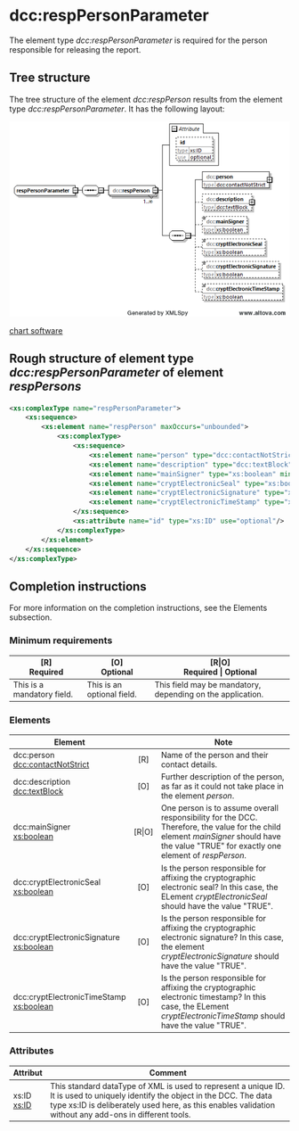 # dcc:respPersonParameter

The element type *dcc:respPersonParameter* is required for the person responsible for releasing the report.

## Tree structure

The tree structure of the element *dcc:respPerson* results from the element type *dcc:respPersonParameter*. It has the following layout:


<img src="../../images/respPersonParameter.png" alt="respPersonParameter" width="665" />

[chart software](../XSD_diagramviewer.md)


## Rough structure of element type  *dcc:respPersonParameter* of element *respPersons*
```xml
<xs:complexType name="respPersonParameter">
	<xs:sequence>
		<xs:element name="respPerson" maxOccurs="unbounded">
			<xs:complexType>
				<xs:sequence>
					<xs:element name="person" type="dcc:contactNotStrict"/>
					<xs:element name="description" type="dcc:textBlock" minOccurs="0"/>
					<xs:element name="mainSigner" type="xs:boolean" minOccurs="0"/>
					<xs:element name="cryptElectronicSeal" type="xs:boolean" minOccurs="0"/>
					<xs:element name="cryptElectronicSignature" type="xs:boolean" minOccurs="0"/>
					<xs:element name="cryptElectronicTimeStamp" type="xs:boolean" minOccurs="0"/>
				</xs:sequence>
				<xs:attribute name="id" type="xs:ID" use="optional"/>
			</xs:complexType>
		</xs:element>
	</xs:sequence>
</xs:complexType>
```


## Completion instructions

For more information on the completion instructions, see the Elements subsection.

### Minimum requirements

|[R] <br> Required|[O] <br> Optional|[R\|O]<br>Required \| Optional|
|-|-|-|
|This is a mandatory field. | This is an optional field.|This field may be mandatory, depending on the application.|


### Elements
|Element||Note|
|-|:-:|-|
|dcc:person <br>[dcc:contactNotStrict](../auxElements/contactNotStrict.md)|[R]|Name of the person and their contact details.| 
|dcc:description<br>[dcc:textBlock](../auxElements/textBlock.md)| [O]|Further description of the person, as far as it could not take place in the element *person*. |
|dcc:mainSigner <br>[xs:boolean](https://www.w3.org/TR/xmlschema-2/#boolean)|[R\|O]|One person is to assume overall responsibility for the DCC. Therefore, the value for the child element *mainSigner* should have the value "TRUE" for exactly one element of *respPerson*.| 
|dcc:cryptElectronicSeal <br>[xs:boolean](https://www.w3.org/TR/xmlschema-2/#boolean)|[O]|Is the person responsible for affixing the cryptographic electronic seal? In this case, the ELement *cryptElectronicSeal* should have the value "TRUE".| 
|dcc:cryptElectronicSignature <br>[xs:boolean](https://www.w3.org/TR/xmlschema-2/#boolean)|[O]|Is the person responsible for affixing the cryptographic electronic signature? In this case, the element *cryptElectronicSignature* should have the value "TRUE".| 
|dcc:cryptElectronicTimeStamp <br>[xs:boolean](https://www.w3.org/TR/xmlschema-2/#boolean)|[O]|Is the person responsible for affixing the cryptographic electronic timestamp? In this case, the ELement *cryptElectronicTimeStamp* should have the value "TRUE". |


### Attributes

|Attribut|Comment|
|-|-|
|xs:ID<br>[xs:ID](https://www.w3.org/TR/xmlschema-2/#ID)| This standard dataType of XML is used to represent a unique ID. It is used to uniquely identify the object in the DCC. The data type xs:ID is deliberately used here, as this enables validation without any add-ons in different tools.|